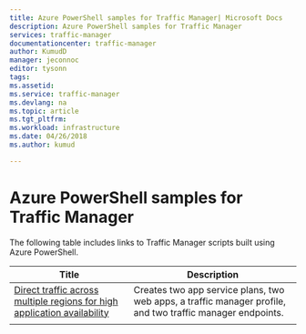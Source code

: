 ```yaml
---
title: Azure PowerShell samples for Traffic Manager| Microsoft Docs
description: Azure PowerShell samples for Traffic Manager
services: traffic-manager
documentationcenter: traffic-manager
author: KumudD
manager: jeconnoc
editor: tysonn
tags:
ms.assetid:
ms.service: traffic-manager
ms.devlang: na
ms.topic: article
ms.tgt_pltfrm:
ms.workload: infrastructure
ms.date: 04/26/2018
ms.author: kumud

---
```

# Azure PowerShell samples for Traffic Manager

The following table includes links to Traffic Manager scripts built using Azure PowerShell.

|Title  |Description |
|---------|---------|
|[Direct traffic across multiple regions for high application availability](./scripts/traffic-manager-powershell-websites-high-availability.md)   |    Creates two app service plans, two web apps, a traffic manager profile, and two traffic manager endpoints.     |
|    |         |


